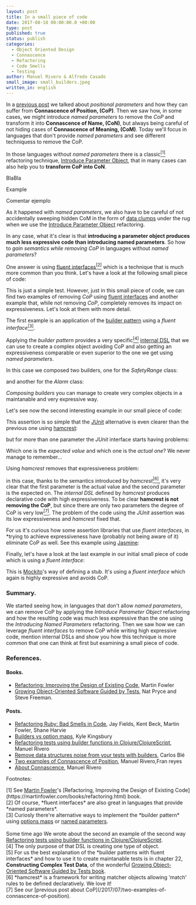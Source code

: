 ```yaml
---
layout: post
title: In a small piece of code
date: 2017-08-18 00:00:00.0 +00:00
type: post
published: true
status: publish
categories:
  - Object Oriented Design
  - Connascence
  - Refactoring
  - Code Smells
  - Testing
author: Manuel Rivero & Alfredo Casado
small_image: small_builders.jpeg
written_in: english
---
```


In a [previous post](/2017/07/two-examples-of-connascence-of-position) we talked about *positional parameters* and how they can suffer from **Connascence of Position, (CoP)**. Then we saw how, in some cases, we might introduce *named parameters* to remove the *CoP* and transform it into **Connascence of Name, (CoN)**, but always being careful of not hiding cases of **Connascence of Meaning, (CoM)**. Today we'll focus in languages that don't provide *named parameters* and see different techniquess to remove the CoP.

In those languages without *named parameters* there is a classic<a href="#nota1"><sup>[1]</sup></a> refactoring technique, [Introduce Parameter Object](https://refactoring.com/catalog/introduceParameterObject.html), that in many cases can also help you to **transform CoP into CoN**. 

BlaBla 

Example

Comentar ejemplo


As it happened with *named parameters*, we also have to be careful of not accidentally sweeping hidden CoM in the form of [data clumps](http://www.informit.com/articles/article.aspx?p=1400866&seqNum=8) under the rug when we use the [Introduce Parameter Object](https://refactoring.com/catalog/introduceParameterObject.html) refactoring.

In any case, what it's clear is that **introducing a parameter object produces much less expressive code than introducing named parameters**. So how to *gain semantics while removing CoP* in languages without *named parameters*?

One answer is using [fluent interfaces](https://en.wikipedia.org/wiki/Fluent_interface)<a href="#nota2"><sup>[2]</sup></a> which is a technique that is much more common than you think. Let's have a look at the following small piece of code:

<script src="https://gist.github.com/trikitrok/26422c2a60a7ec79be7422e561c435ff.js"></script>

This is just a simple test. However, just in this small piece of code, we can find two examples of removing *CoP* using [fluent interfaces](https://en.wikipedia.org/wiki/Fluent_interface) and another example that, while not removing *CoP*, completely removes its impact on expressiveness. Let's look at them with more detail.

The first example is an application of the [builder pattern](http://wiki.c2.com/?BuilderPattern) using a *fluent interface*<a href="#nota3"><sup>[3]</sup></a>.

<script src="https://gist.github.com/trikitrok/d42762b85c695226f069430214d69110.js"></script>

Applying the *builder pattern* provides a very specific<a href="#nota4"><sup>[4]</sup></a> [internal DSL](https://martinfowler.com/bliki/InternalDslStyle.html) that we can use to create a complex object avoiding CoP and also getting an expressiveness comparable or even superior to the one we get using *named parameters*. 

In this case we composed two builders, one for the _SafetyRange_ class:

<script src="https://gist.github.com/trikitrok/d7eab5609348590f7eb070edad4017c1.js"></script>

and another for the _Alarm_ class:

<script src="https://gist.github.com/trikitrok/def882d4489f9906408b3c1626a23057.js"></script>

*Composing builders* you can manage to create very complex objects in a maintanable and very expressive way.

Let's see now the second interesting example in our small piece of code:

<script src="https://gist.github.com/trikitrok/948bd5895f903f2b7ac9a22bfc18a5e6.js"></script>

This assertion is so simple that the [JUnit](http://junit.org/junit5/) alternative is even clearer than the previous one using [hamcrest](https://code.google.com/archive/p/hamcrest/wikis/Tutorial.wiki):

<script src="https://gist.github.com/trikitrok/8127ee504363613bacd7d3a0e5925f03.js"></script>

but for more than one parameter the *JUnit* interface starts having problems: 

<script src="https://gist.github.com/trikitrok/55d79c4b44d4df309b8cc9d92550a3ad.js"></script>

Which one is the *expected value* and which one is the *actual one*? We never manage to remember...

Using *hamcrest* removes that expressiveness problem:

<script src="https://gist.github.com/trikitrok/a93a36a190009b1ee8a9946b9754d16a.js"></script>

in this case, thanks to the semantics introduced by *hamcrest*<a href="#nota6"><sup>[6]</sup></a>, it's very clear that the first parameter is the actual value and the second parameter is the expected on. The *internal DSL* defined by *hamcrest* produces declarative code with high expressiveness. To be clear **hamcrest is not removing the CoP**, but since there are only two parameters the degree of CoP is very low<a href="#nota7"><sup>[7]</sup></a>. The problem of the code using the *JUnit* assertion was its low expressiveness and *hamcrest* fixed that.

For us it's curious how some assertion libraries that use *fluent interfaces*, in *trying to achieve expressiveness have (probably not being aware of it) eliminate CoP as well. See this example using [Jasmine](https://jasmine.github.io/):

<script src="https://gist.github.com/trikitrok/2c205cd115015baceace3a5483ac23c5.js"></script>

Finally, let's have a look at the last example in our initial small piece of code which is using a *fluent interface*:

<script src="https://gist.github.com/trikitrok/168c5a69b6faf8443789d5f7c9a5a75b.js"></script>

This is [Mockito](http://site.mockito.org/)'s way of defining a stub. It's using a *fluent interface* which again is highly expressive and avoids CoP.

### Summary.
We started seeing how, in languages that don't allow *named parameters*, we can remove CoP by applying the *Introduce Parameter Object* refactoring and how the resulting code was much less expressive than the one using the *Introducing Named Parameters* refactoring. Then we saw how we can leverage *fluent interfaces* to remove CoP while writing high expressive code, mention internal DSLs and show you how this technique is more common that one can think at first but examining a small piece of code.

### References.

#### Books.
* [Refactoring: Improving the Design of Existing Code](https://www.goodreads.com/book/show/44936.Refactoring), Martin Fowler
* [Growing Object-Oriented Software Guided by Tests](http://www.growing-object-oriented-software.com/), Nat Pryce and Steve Freeman.

#### Posts.
* [Refactoring Ruby: Bad Smells in Code](http://www.informit.com/articles/article.aspx?p=1400866), Jay Fields, Kent Beck, Martin Fowler, Shane Harvie
* [Builders vs option maps](https://aphyr.com/posts/321-builders-vs-option-maps), Kyle Kingsbury
* [Refactoring tests using builder functions in Clojure/ClojureScript](/2016/10/refactoring-tests-using-builder-functions-in-clojure-clojureScript), Manuel Rivero
* [Remove data structures noise from your tests with builders](/2015/07/remove-data-structures-noise-from-your-tests-with-builders), Carlos Blé
* [Two examples of Connascence of Position](/2017/07/two-examples-of-connascence-of-position), Manuel Rivero,Fran reyes
* [About Connascence](/2017/01/about-connascence), Manuel Rivero

Footnotes:
<div class="foot-note">
  <a name="nota1"></a> [1] See <a href="https://martinfowler.com/">Martin Fowler</a>'s [Refactoring, Improving the Design of Existing Code](https://martinfowler.com/books/refactoring.html) book.
</div>

<div class="foot-note">
  <a name="nota2"></a> [2] Of course, *fluent interfaces* are also great in languages that provide *named parameters*.
</div>

<div class="foot-note">
  <a name="nota3"></a> [3] Curiosly there're alternative ways to implement the *builder pattern* using <a href="https://aphyr.com/posts/321-builders-vs-option-maps">options maps</a> or <a href="https://stackoverflow.com/questions/12633670/whats-the-clojure-way-to-builder-pattern">named parameters</a>.
  <br><br>
  Some time ago We wrote about the second an example of the second way <a href="/2016/10/refactoring-tests-using-builder-functions-in-clojure-clojureScript">Refactoring tests using builder functions in Clojure/ClojureScript</a>.
</div>

<div class="foot-note">
  <a name="nota4"></a> [4] The only purpose of that DSL is creating one type of object.
</div>

<div class="foot-note">
  <a name="nota5"></a> [5] For us the best explanation of the *builder patterns with fluent interfaces* and how to use it to create maintanable tests is in chapter 22, <b>Constructing Complex Test Data</b>, of the wonderful <a href="http://www.growing-object-oriented-software.com/">Growing Object-Oriented Software Guided by Tests book</a>.
</div>

<div class="foot-note">
  <a name="nota6"></a> [6] *hamcrest* is a framework for writing matcher objects allowing 'match' rules to be defined declaratively. We love it!
</div>

<div class="foot-note">
  <a name="nota7"></a> [7] See our [previous post about CoP](/2017/07/two-examples-of-connascence-of-position).
</div>
